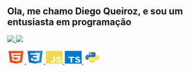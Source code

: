## Ola, me chamo Diego Queiroz, e sou um entusiasta em programação

<div >
  <a href="https://github.com/rafaballerini">
  <img height="140em" src="https://github-readme-stats.vercel.app/api?username=diegiwg&show_icons=true&theme=dracula&include_all_commits=true&count_private=true"/>
  <img height="140em" src="https://github-readme-stats.vercel.app/api/top-langs/?username=diegiwg&layout=compact&langs_count=7&theme=dracula"/>
</div>
    <br />
<div style="display: inline_block">
    <img alt="HTML" height="30" width="40" src="https://raw.githubusercontent.com/devicons/devicon/master/icons/html5/html5-original.svg">
    <img alt="CSS" height="30" width="40" src="https://raw.githubusercontent.com/devicons/devicon/master/icons/css3/css3-original.svg">
    <img alt="Js" height="30" width="40" src="https://raw.githubusercontent.com/devicons/devicon/master/icons/javascript/javascript-plain.svg">
    <img alt="Ts" height="30" width="40" src="https://raw.githubusercontent.com/devicons/devicon/master/icons/typescript/typescript-plain.svg">
    <img alt="Python" height="30" width="40" src="https://raw.githubusercontent.com/devicons/devicon/master/icons/python/python-original.svg">
</div>

